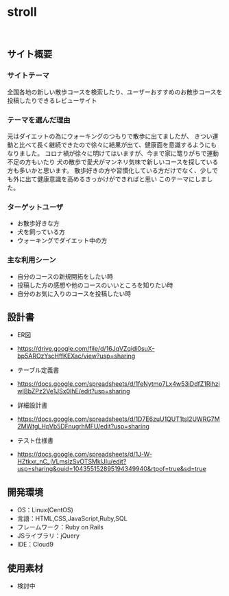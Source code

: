 # stroll
​
## サイト概要
### サイトテーマ
全国各地の新しい散歩コースを検索したり、ユーザーおすすめのお散歩コースを投稿したりできるレビューサイト
​
### テーマを選んだ理由
元はダイエットの為にウォーキングのつもりで散歩に出てましたが、
きつい運動と比べて長く継続できたので徐々に結果が出て、健康面を意識するようにも
なりました。
コロナ禍が徐々に明けてはいますが、今まで家に篭りがちで運動不足の方もいたり
犬の散歩で愛犬がマンネリ気味で新しいコースを探している方も多いかと思います。
散歩好きの方や習慣化している方だけでなく、少しでも外に出て健康意識を高めるきっかけができればと思い
このテーマにしました。
​
### ターゲットユーザ
- お散歩好きな方
- 犬を飼っている方
- ウォーキングでダイエット中の方
​
### 主な利用シーン
- 自分のコースの新規開拓をしたい時
- 投稿した方の感想や他のコースのいいところを知りたい時
- 自分のお気に入りのコースを投稿したい時
​
## 設計書
- ER図
- https://drive.google.com/file/d/16JqVZqidi0suX-bp5AROzYscHffKEXac/view?usp=sharing

- テーブル定義書
- https://docs.google.com/spreadsheets/d/1feNytmo7Lx4w53iDdfZ1RihziwIBbZPz2Ve1JSx0lhE/edit?usp=sharing

- 詳細設計書
- https://docs.google.com/spreadsheets/d/1D7E6zuU1QUT1tsl2UWRG7M2MWtgLHpVb5DFnugrhMFU/edit?usp=sharing

- テスト仕様書
- https://docs.google.com/spreadsheets/d/1J-W-HZtkxr_nC_jVLmslzSvOTSMklJIu/edit?usp=sharing&ouid=104355152895194349940&rtpof=true&sd=true
​
## 開発環境
- OS：Linux(CentOS)
- 言語：HTML,CSS,JavaScript,Ruby,SQL
- フレームワーク：Ruby on Rails
- JSライブラリ：jQuery
- IDE：Cloud9
​
## 使用素材
- 検討中